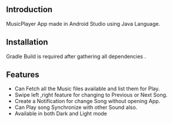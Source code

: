 ## Introduction

MusicPlayer App made in Android Studio using Java Language.  

## Installation 

Gradle Build is required after gathering all dependencies . 

## Features 

- Can Fetch all the Music files available and list them for Play.
- Swipe left ,right feature for changing to Previous or Next Song.
- Create a Notification for change Song without opening App.
- Can Play song Synchronize with other Sound also.
- Available in both Dark and Light mode

